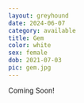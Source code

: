 ```yaml
---
layout: greyhound
date: 2024-06-07
category: available
title: Gem
color: white
sex: female
dob: 2021-07-03
pic: gem.jpg
---
```

Coming Soon!
